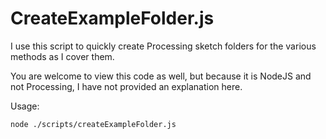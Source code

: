 # CreateExampleFolder.js

I use this script to quickly create Processing sketch folders for the various methods as I cover them.

You are welcome to view this code as well, but because it is NodeJS and not Processing, I have not provided an explanation here.

Usage:

```sh
node ./scripts/createExampleFolder.js
```